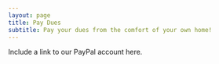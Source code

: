 ```yaml
---
layout: page
title: Pay Dues
subtitle: Pay your dues from the comfort of your own home!
---
```


Include a link to our PayPal account here.
